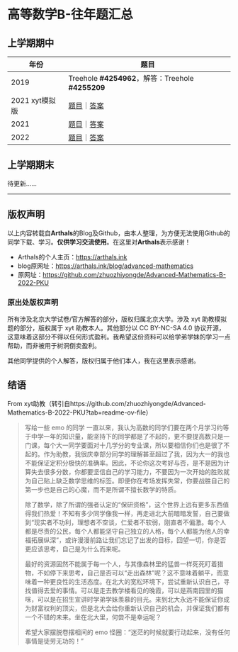 # 高等数学B-往年题汇总

## 上学期期中
|年份|题目|
|---|---|
|2019|Treehole **#4254962**，解答：Treehole **#4255209**|
|2021 xyt模拟版|[题目](https://calvinxiaocao.github.io/alohomora/adv-math-b/b1-2021midprac.pdf)｜[答案](https://calvinxiaocao.github.io/alohomora/adv-math-b/b1-2021midprac-answer.pdf)|
|2021|[题目](https://calvinxiaocao.github.io/alohomora/adv-math-b/b1-2021mid.pdf)｜[答案](https://calvinxiaocao.github.io/alohomora/adv-math-b/b1-2021mid-answer.pdf)|
|2022|[题目](https://calvinxiaocao.github.io/alohomora/adv-math-b/b1-2022mid.pdf)｜[答案](https://calvinxiaocao.github.io/alohomora/adv-math-b/b1-2022mid-answer.pdf)|

## 上学期期末

待更新……

-----

## 版权声明
以上内容转载自**Arthals**的Blog及Github，由本人整理，为方便无法使用Github的同学下载、学习。**仅供学习交流使用**。在这里对**Arthals**表示感谢！
* Arthals的个人主页：https://arthals.ink
* blog原网址：https://arthals.ink/blog/advanced-mathematics
* 原网址：https://github.com/zhuozhiyongde/Advanced-Mathematics-B-2022-PKU


### 原出处版权声明
所有涉及北京大学试卷/官方解答的部分，版权归属北京大学。涉及 xyt 助教模拟题的部分，版权属于 xyt 助教本人。其他部分以 CC BY-NC-SA 4.0 协议开源，这意味着这部分不得以任何形式盈利。我希望这份资料可以给学弟学妹的学习一点帮助，而非被用于树洞倒卖盈利。

其他同学提供的个人解答，版权归属于他们本人，我在这里表示感谢。

## 结语
From xyt助教（转引自https://github.com/zhuozhiyongde/Advanced-Mathematics-B-2022-PKU?tab=readme-ov-file）

> 写给一些 emo 的同学   一直以来，我认为高数的同学们要在两个月学习约等于中学一年的知识量，能坚持下的同学都是了不起的，更不要提高数只是一门课，每个大一同学要面对十几学分的专业课，所以要相信你们也是很了不起的。作为助教，我很庆幸部分同学的理解甚至超过了我，因为大一的我也不能保证定积分极快的准确率。因此，不论你这次考好与否，是不是因为计算失去很多分数，你都要坚信自己的学习能力，不要因为一次开始的胜败就为自己贴上缺乏数学思维的标签。即便你在考场发挥失常，你要战胜自己的第一步也是自己的心魔，而不是所谓不擅长数学的特质。
>
> 除了数学，除了所谓的强者认定的“保研资格”，这个世界上远有更多东西值得我们热爱！不知有多少同学像我一样，再走进北大前暗暗发誓，自己要做到“现实者不功利，理想者不空谈，仁爱者不软弱，刚直者不偏激。每个人都是尽责的公民，每个人都能坚守自己独立的人格，每个人都能为他人的幸福拓展纵深”，或许漫漫前路让我们忘记了出发的目标，回望一切，你是否更应该思考，自己是为什么而来呢。
>
> 最好的资源固然不能属于每一个人，与其像森林里的猛兽一样死死盯着猎物，不如停下来思考，自己是否可以“走出森林”呢？这不意味着躺平，而意味着一种更良性的生活态度。在北大的宽松环境下，尝试重新认识自己，寻找值得去爱的事情。可以是走去教学楼看见的晚霞，可以是燕南园里的猫咪，可以是在招生宣讲时学弟学妹羡慕的目光。来到北大永远不能保证你成为财富权利的顶尖，但是北大会给你重新认识自己的机会，并保证我们都有一个不错的未来。坐在北大里，何尝不是幸运呢？
>
> 希望大家摆脱卷摆相间的 emo 怪圈：“迷茫的时候就要行动起来，没有任何事情是徒劳无功的！”


